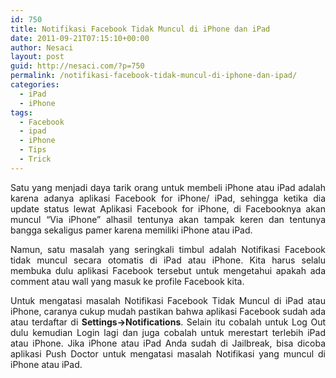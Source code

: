 ```yaml
---
id: 750
title: Notifikasi Facebook Tidak Muncul di iPhone dan iPad
date: 2011-09-21T07:15:10+00:00
author: Nesaci
layout: post
guid: http://nesaci.com/?p=750
permalink: /notifikasi-facebook-tidak-muncul-di-iphone-dan-ipad/
categories:
  - iPad
  - iPhone
tags:
  - Facebook
  - ipad
  - iPhone
  - Tips
  - Trick
---
```

<p style="text-align: justify;">
  Satu yang menjadi daya tarik orang untuk membeli iPhone atau iPad adalah karena adanya aplikasi Facebook for iPhone/ iPad, sehingga ketika dia update status lewat Aplikasi Facebook for iPhone, di Facebooknya akan muncul “Via iPhone” alhasil tentunya akan tampak keren dan tentunya bangga sekaligus pamer karena memiliki iPhone atau iPad.
</p>

<p style="text-align: justify;">
  Namun, satu masalah yang seringkali timbul adalah Notifikasi Facebook tidak muncul secara otomatis di iPad atau iPhone. Kita harus selalu membuka dulu aplikasi Facebook tersebut untuk mengetahui apakah ada comment atau wall yang masuk ke profile Facebook kita.
</p>

<p style="text-align: justify;">
  Untuk mengatasi masalah Notifikasi Facebook Tidak Muncul di iPad atau iPhone, caranya cukup mudah pastikan bahwa aplikasi Facebook sudah ada atau terdaftar di <strong>Settings->Notifications</strong>. Selain itu cobalah untuk Log Out dulu kemudian Login lagi dan juga cobalah untuk merestart terlebih iPad atau iPhone. Jika iPhone atau iPad Anda sudah di Jailbreak, bisa dicoba aplikasi Push Doctor untuk mengatasi masalah Notifikasi yang muncul di iPhone atau iPad.
</p>